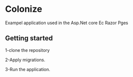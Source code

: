 # Colonize

Exampel application used in the Asp.Net core Ec Razor Pges

## Getting started 
1-clone the repository

2-Apply migrations.

3-Run the application.
